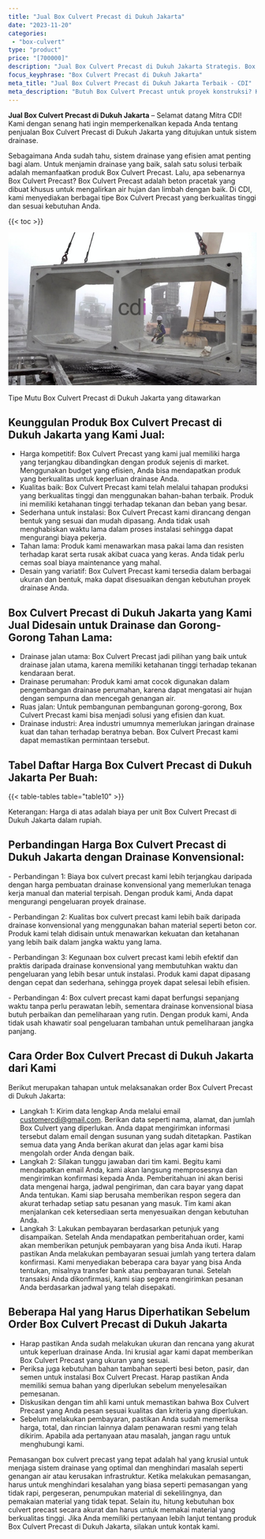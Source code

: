 ```yaml
---
title: "Jual Box Culvert Precast di Dukuh Jakarta"
date: "2023-11-20"
categories:
 - "box-culvert"
type: "product"
price: "[700000]"
description: "Jual Box Culvert Precast di Dukuh Jakarta Strategis. Box Culvert Precast unggulan untuk kebutuhan konstruksi dengan performa optimal. Segera dapatkan informasi detail."
focus_keyphrase: "Box Culvert Precast di Dukuh Jakarta"
meta_title: "Jual Box Culvert Precast di Dukuh Jakarta Terbaik - CDI"
meta_description: "Butuh Box Culvert Precast untuk proyek konstruksi? Kami adalah solusi tepat dengan solusi terbaik. Dapatkan informasi sekarang."
---
```


**Jual Box Culvert Precast di Dukuh Jakarta** – Selamat datang Mitra CDI! Kami dengan senang hati ingin memperkenalkan kepada Anda tentang penjualan Box Culvert Precast di Dukuh Jakarta yang ditujukan untuk sistem drainase.

Sebagaimana Anda sudah tahu, sistem drainase yang efisien amat penting bagi alam. Untuk menjamin drainase yang baik, salah satu solusi terbaik adalah memanfaatkan produk Box Culvert Precast. Lalu, apa sebenarnya Box Culvert Precast? Box Culvert Precast adalah beton pracetak yang dibuat khusus untuk mengalirkan air hujan dan limbah dengan baik. Di CDI, kami menyediakan berbagai tipe Box Culvert Precast yang berkualitas tinggi dan sesuai kebutuhan Anda.

{{< toc >}}

![Jual Box Culvert Precast di Dukuh Jakarta](/images/box-culvert/box-culvert-13.jpg)

Tipe Mutu Box Culvert Precast di Dukuh Jakarta yang ditawarkan 

## Keunggulan Produk Box Culvert Precast di Dukuh Jakarta yang Kami Jual:

*   Harga kompetitif: Box Culvert Precast yang kami jual memiliki harga yang terjangkau dibandingkan dengan produk sejenis di market. Menggunakan budget yang efisien, Anda bisa mendapatkan produk yang berkualitas untuk keperluan drainase Anda.
*   Kualitas baik: Box Culvert Precast kami telah melalui tahapan produksi yang berkualitas tinggi dan menggunakan bahan-bahan terbaik. Produk ini memiliki ketahanan tinggi terhadap tekanan dan beban yang besar.
*   Sederhana untuk instalasi: Box Culvert Precast kami dirancang dengan bentuk yang sesuai dan mudah dipasang. Anda tidak usah menghabiskan waktu lama dalam proses instalasi sehingga dapat mengurangi biaya pekerja.
*   Tahan lama: Produk kami menawarkan masa pakai lama dan resisten terhadap karat serta rusak akibat cuaca yang keras. Anda tidak perlu cemas soal biaya maintenance yang mahal.
*   Desain yang variatif: Box Culvert Precast kami tersedia dalam berbagai ukuran dan bentuk, maka dapat disesuaikan dengan kebutuhan proyek drainase Anda.

## Box Culvert Precast di Dukuh Jakarta yang Kami Jual Didesain untuk Drainase dan Gorong-Gorong Tahan Lama:

*   Drainase jalan utama: Box Culvert Precast jadi pilihan yang baik untuk drainase jalan utama, karena memiliki ketahanan tinggi terhadap tekanan kendaraan berat.
*   Drainase perumahan: Produk kami amat cocok digunakan dalam pengembangan drainase perumahan, karena dapat mengatasi air hujan dengan sempurna dan mencegah genangan air.
*   Ruas jalan: Untuk pembangunan pembangunan gorong-gorong, Box Culvert Precast kami bisa menjadi solusi yang efisien dan kuat.
*   Drainase industri: Area industri umumnya memerlukan jaringan drainase kuat dan tahan terhadap beratnya beban. Box Culvert Precast kami dapat memastikan permintaan tersebut.

## Tabel Daftar Harga Box Culvert Precast di Dukuh Jakarta Per Buah:

{{< table-tables table="table10" >}}

Keterangan: Harga di atas adalah biaya per unit Box Culvert Precast di Dukuh Jakarta dalam rupiah.

## Perbandingan Harga Box Culvert Precast di Dukuh Jakarta dengan Drainase Konvensional:

\- Perbandingan 1: Biaya box culvert precast kami lebih terjangkau daripada dengan harga pembuatan drainase konvensional yang memerlukan tenaga kerja manual dan material terpisah. Dengan produk kami, Anda dapat mengurangi pengeluaran proyek drainase.

\- Perbandingan 2: Kualitas box culvert precast kami lebih baik daripada drainase konvensional yang menggunakan bahan material seperti beton cor. Produk kami telah didisain untuk menawarkan kekuatan dan ketahanan yang lebih baik dalam jangka waktu yang lama.

\- Perbandingan 3: Kegunaan box culvert precast kami lebih efektif dan praktis daripada drainase konvensional yang membutuhkan waktu dan pengeluaran yang lebih besar untuk instalasi. Produk kami dapat dipasang dengan cepat dan sederhana, sehingga proyek dapat selesai lebih efisien.

\- Perbandingan 4: Box culvert precast kami dapat berfungsi sepanjang waktu tanpa perlu perawatan lebih, sementara drainase konvensional biasa butuh perbaikan dan pemeliharaan yang rutin. Dengan produk kami, Anda tidak usah khawatir soal pengeluaran tambahan untuk pemeliharaan jangka panjang.

## Cara Order Box Culvert Precast di Dukuh Jakarta dari Kami

Berikut merupakan tahapan untuk melaksanakan order Box Culvert Precast di Dukuh Jakarta:

*   Langkah 1: Kirim data lengkap Anda melalui email customercdi@gmail.com. Berikan data seperti nama, alamat, dan jumlah Box Culvert yang diperlukan.
Anda dapat mengirimkan informasi tersebut dalam email dengan susunan yang sudah ditetapkan. Pastikan semua data yang Anda berikan akurat dan jelas agar kami bisa mengolah order Anda dengan baik.
*   Langkah 2: Silakan tunggu jawaban dari tim kami. Begitu kami mendapatkan email Anda, kami akan langsung memprosesnya dan mengirimkan konfirmasi kepada Anda. Pemberitahuan ini akan berisi data mengenai harga, jadwal pengiriman, dan cara bayar yang dapat Anda tentukan.
Kami siap berusaha memberikan respon segera dan akurat terhadap setiap satu pesanan yang masuk. Tim kami akan menjalankan cek ketersediaan serta menyesuaikan dengan kebutuhan Anda.
*   Langkah 3: Lakukan pembayaran berdasarkan petunjuk yang disampaikan. Setelah Anda mendapatkan pemberitahuan order, kami akan memberikan petunjuk pembayaran yang bisa Anda ikuti. Harap pastikan Anda melakukan pembayaran sesuai jumlah yang tertera dalam konfirmasi.
Kami menyediakan beberapa cara bayar yang bisa Anda tentukan, misalnya transfer bank atau pembayaran tunai. Setelah transaksi Anda dikonfirmasi, kami siap segera mengirimkan pesanan Anda berdasarkan jadwal yang telah disepakati.

## Beberapa Hal yang Harus Diperhatikan Sebelum Order Box Culvert Precast di Dukuh Jakarta

*   Harap pastikan Anda sudah melakukan ukuran dan rencana yang akurat untuk keperluan drainase Anda. Ini krusial agar kami dapat memberikan Box Culvert Precast yang ukuran yang sesuai.
*   Periksa juga kebutuhan bahan tambahan seperti besi beton, pasir, dan semen untuk instalasi Box Culvert Precast. Harap pastikan Anda memiliki semua bahan yang diperlukan sebelum menyelesaikan pemesanan.
*   Diskusikan dengan tim ahli kami untuk memastikan bahwa Box Culvert Precast yang Anda pesan sesuai kualitas dan kriteria yang diperlukan.
*   Sebelum melakukan pembayaran, pastikan Anda sudah memeriksa harga, total, dan rincian lainnya dalam penawaran resmi yang telah dikirim. Apabila ada pertanyaan atau masalah, jangan ragu untuk menghubungi kami.

Pemasangan box culvert precast yang tepat adalah hal yang krusial untuk menjaga sistem drainase yang optimal dan menghindari masalah seperti genangan air atau kerusakan infrastruktur. Ketika melakukan pemasangan, harus untuk menghindari kesalahan yang biasa seperti pemasangan yang tidak rapi, pergeseran, penumpukan material di sekelilingnya, dan pemakaian material yang tidak tepat. Selain itu, hitung kebutuhan box culvert precast secara akurat dan harus untuk memakai material yang berkualitas tinggi. Jika Anda memiliki pertanyaan lebih lanjut tentang produk Box Culvert Precast di Dukuh Jakarta, silakan untuk kontak kami.